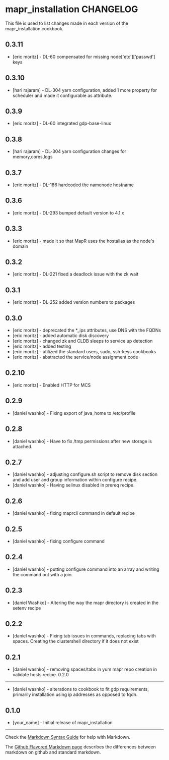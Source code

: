 mapr_installation CHANGELOG
===========================

This file is used to list changes made in each version of the mapr_installation cookbook.

0.3.11
-----
- [eric moritz] - DL-60 compensated for missing node['etc']['passwd'] keys


0.3.10
-----
- [hari rajaram] - DL-304 yarn configuration, added 1 more property for scheduler and made it configurable as attribute.

0.3.9
-----
- [eric moritz] - DL-60 integrated gdp-base-linux

0.3.8
-----
- [hari rajaram] - DL-304 yarn configuration changes for memory,cores,logs

0.3.7
-----
- [eric moritz] - DL-186 hardcoded the namenode hostname

0.3.6
-----
- [eric moritz] - DL-293 bumped default version to 4.1.x

0.3.3
-----
- [eric moritz] - made it so that MapR uses the hostalias as the node's domain

0.3.2
-----
- [eric moritz] - DL-221 fixed a deadlock issue with the zk wait

0.3.1
------
- [eric moritz] - DL-252 added version numbers to packages

0.3.0
-----
- [eric moritz] - deprecated the *_ips attributes, use DNS with the FQDNs
- [eric moritz] - added automatic disk discovery
- [eric moritz] - changed zk and CLDB sleeps to service up detection
- [eric moritz] - added testing
- [eric moritz] - utilized the standard users, sudo, ssh-keys cookbooks
- [eric moritz] - abstracted the service/node assignment code

0.2.10
-----
- [eric moritz] - Enabled HTTP for MCS

0.2.9
-----
- [daniel washko] - Fixing export of java_home to /etc/profile

0.2.8
-----
- [daniel washko] - Have to fix /tmp permissions after new storage is attached.

0.2.7
-----
- [daniel washko] - adjusting configure.sh script to remove disk section and add user and group information within configure recipe.
- [daniel washko] - Having selinux disabled in prereq recipe.

0.2.6
-----
- [daniel washko] - fixing maprcli command in default recipe

0.2.5
-----
- [daniel washko] - fixing configure command

0.2.4
-----
- [daniel washko] - putting configure command into an array and writing the command out with a join.

0.2.3
-----
- [daniel Washko] - Altering the way the mapr directory is created in the setenv recipe

0.2.2
-----
- [daniel washko] - Fixing tab issues in commands, replacing tabs with spaces. Creating the clustershell directory if it does not exist

0.2.1
-----
- [daniel washko] - removing spaces/tabs in yum mapr repo creation in validate hosts recipe.
0.2.0
-----
- [daniel washko] - alterations to cookbook to fit gdp requirements, primarily installation using ip addresses as opposed to fqdn.

0.1.0
-----
- [your_name] - Initial release of mapr_installation

- - -
Check the [Markdown Syntax Guide](http://daringfireball.net/projects/markdown/syntax) for help with Markdown.

The [Github Flavored Markdown page](http://github.github.com/github-flavored-markdown/) describes the differences between markdown on github and standard markdown.
